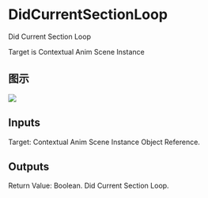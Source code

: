 # DidCurrentSectionLoop

Did Current Section Loop

Target is Contextual Anim Scene Instance

## 图示

![]($-20221218-18304714.png)

## Inputs

Target: Contextual Anim Scene Instance Object Reference.  

## Outputs

Return Value: Boolean. Did Current Section Loop.

